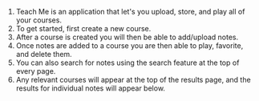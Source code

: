1. Teach Me is an application that let's you upload, store, and play all of your courses.
2. To get started, first create a new course.
3. After a course is created you will then be able to add/upload notes.
4. Once notes are added to a course you are then able to play, favorite, and delete them.
5. You can also search for notes using the search feature at the top of every page.
6. Any relevant courses will appear at the top of the results page, and the results for individual notes will appear below.